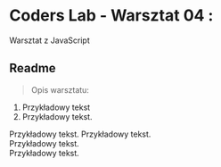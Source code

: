 # Coders Lab - Warsztat 04 :
Warsztat z JavaScript
## Readme
> Opis warsztatu:

1. Przykładowy tekst
2. Przykładowy tekst.


Przykładowy tekst.
Przykładowy tekst.\
Przykładowy tekst.\
Przykładowy tekst.

